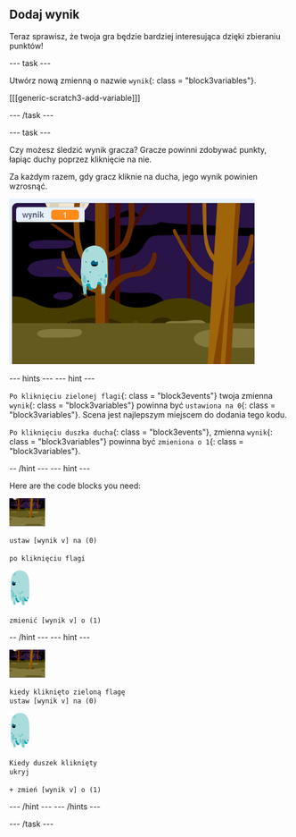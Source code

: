 ## Dodaj wynik

Teraz sprawisz, że twoja gra będzie bardziej interesująca dzięki zbieraniu punktów!

\--- task \---

Utwórz nową zmienną o nazwie `wynik`{: class = "block3variables"}.

[[[generic-scratch3-add-variable]]]

\--- /task \---

\--- task \---

Czy możesz śledzić wynik gracza? Gracze powinni zdobywać punkty, łapiąc duchy poprzez kliknięcie na nie.

Za każdym razem, gdy gracz kliknie na ducha, jego wynik powinien wzrosnąć.

![Zwiększenie wyniku](images/ghost-score-test.png)

\--- hints \--- \--- hint \---

`Po kliknięciu zielonej flagi`{: class = "block3events"} twoja zmienna `wynik`{: class = "block3variables"} powinna być `ustawiona na 0`{: class = "block3variables"}. Scena jest najlepszym miejscem do dodania tego kodu.

`Po kliknięciu duszka ducha`{: class = "block3events"}, zmienna `wynik`{: class = "block3variables"} powinna być `zmieniona o 1`{: class = "block3variables"}.

-- /hint \--- \--- hint \---

Here are the code blocks you need:

![ikona tła](images/ghost-backdrop.png)

```blocks3
ustaw [wynik v] na (0)

po kliknięciu flagi
```

![duszek ducha](images/ghost-sprite.png)

```blocks3
zmienić [wynik v] o (1)
```

-- /hint \--- \--- hint \---

![backdrop icon](images/ghost-backdrop.png)

```blocks3
kiedy kliknięto zieloną flagę
ustaw [wynik v] na (0)
```

![ghost-sprite](images/ghost-sprite.png)

```blocks3
Kiedy duszek kliknięty
ukryj

+ zmień [wynik v] o (1)
```

\--- /hint \--- \--- /hints \---

\--- /task \---